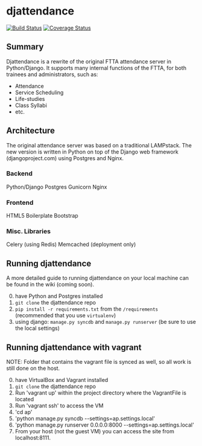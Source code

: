 # djattendance

[![Build Status](https://travis-ci.org/attendanceproject/djattendance.svg?branch=dev)](https://travis-ci.org/attendanceproject/djattendance) [![Coverage Status](https://coveralls.io/repos/attendanceproject/djattendance/badge.png?branch=dev)](https://coveralls.io/r/attendanceproject/djattendance?branch=dev)

## Summary
Djattendance is a rewrite of the original FTTA attendance server in Python/Django. It supports many internal functions of the FTTA, for both trainees and administrators, such as:
* Attendance
* Service Scheduling
* Life-studies
* Class Syllabi
* etc.

## Architecture
The original attendance server was based on a traditional LAMPstack. The new version is written in Python on top of the Django web framework (djangoproject.com) using Postgres and Nginx.

### Backend
Python/Django
Postgres
Gunicorn
Nginx

### Frontend
HTML5 Boilerplate
Bootstrap

### Misc. Libraries
Celery (using Redis)
Memcached (deployment only)


## Running djattendance
A more detailed guide to running djattendance on your local machine can be found in the wiki (coming soon).

0. have Python and Postgres installed
1. `git clone` the djattendance repo
2. `pip install -r requirements.txt` from the `/requirements` (recommended that you use `virtualenv`)
3. using django: `manage.py syncdb` and `manage.py runserver` (be sure to use the local settings)


## Running djattendance with vagrant
NOTE: Folder that contains the vagrant file is synced as well, so all work is still done on the host.

0. have VirtualBox and Vagrant installed
1. `git clone` the djattendance repo
2. Run 'vagrant up' within the project directory where the VagrantFile is located
3. Run 'vagrant ssh' to access the VM
4. 'cd ap'
5. 'python manage.py syncdb --settings=ap.settings.local'
6. 'python manage.py runserver 0.0.0.0:8000 --settings=ap.settings.local'
7. From your host (not the guest VM) you can access the site from localhost:8111. 
